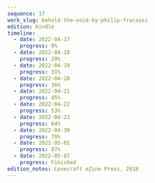 ```yaml
---
sequence: 17
work_slug: behold-the-void-by-philip-fracassi
edition: Kindle
timeline:
  - date: 2022-04-17
    progress: 9%
  - date: 2022-04-18
    progress: 20%
  - date: 2022-04-19
    progress: 31%
  - date: 2022-04-20
    progress: 36%
  - date: 2022-04-21
    progress: 45%
  - date: 2022-04-22
    progress: 53%
  - date: 2022-04-23
    progress: 64%
  - date: 2022-04-30
    progress: 70%
  - date: 2022-05-01
    progress: 87%
  - date: 2022-05-07
    progress: Finished
edition_notes: Lovecraft eZine Press, 2018
---
```

